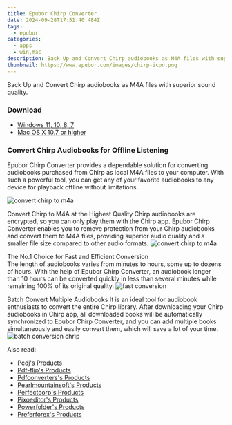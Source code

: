 ```yaml
---
title: Epubor Chirp Converter
date: 2024-09-28T17:51:40.484Z
tags: 
  - epubor
categories: 
  - apps
  - win,mac
description: Back Up and Convert Chirp audiobooks as M4A files with superior sound quality.
thumbnail: https://www.epubor.com/images/chirp-icon.png
---
```


Back Up and Convert Chirp audiobooks as M4A files with superior sound quality.

### Download

- [Windows 11, 10, 8, 7](https://secure.2checkout.com/order/checkout.php?QTY=1&AFFILIATE=108875&CART=1&CARD=2&DESIGN_TYPE=2&CURRENCY=USD&ORDERSTYLE=nLWooJa5iLg=&PAY_TYPE=PAYPAL&PRODS=45939627&OPTIONS45939627=LicenseALife)
- [Mac OS X 10.7 or higher](https://secure.2checkout.com/order/checkout.php?QTY=1&AFFILIATE=108875&CART=1&CARD=2&DESIGN_TYPE=2&CURRENCY=USD&ORDERSTYLE=nLWooJa5iLg=&PAY_TYPE=PAYPAL&PRODS=45939677&OPTIONS45939677=LicenseALife)

### Convert Chirp Audiobooks for Offline Listening

Epubor Chirp Converter provides a dependable solution for converting audiobooks purchased from Chirp as local M4A files to your computer. With such a powerful tool, you can get any of your favorite audiobooks to any device for playback offline without limitations.

![convert chirp to m4a](https://www.epubor.com/images/uppic/chirp-conversion-audiobooks.png)

Convert Chirp to M4A at the Highest Quality Chirp audiobooks are encrypted, so you can only play them with the Chirp app. Epubor Chirp Converter enables you to remove protection from your Chirp audiobooks and convert them to M4A files, providing superior audio quality and a smaller file size compared to other audio formats. ![convert chirp to m4a](https://www.epubor.com/images/uppic/convert-chirp-to-m4a.png)

The No.1 Choice for Fast and Efficient Conversion  
The length of audiobooks varies from minutes to hours, some up to dozens of hours. With the help of Epubor Chirp Converter, an audiobook longer than 10 hours can be converted quickly in less than several minutes while remaining 100% of its original quality. ![fast conversion](https://www.epubor.com/images/uppic/fast-conversion-speed-kobo.png)

Batch Convert Multiple Audiobooks It is an ideal tool for audiobook enthusiasts to convert the entire Chirp library. After downloading your Chirp audiobooks in Chirp app, all downloaded books will be automatically synchronized to Epubor Chirp Converter, and you can add multiple books simultaneously and easily convert them, which will save a lot of your time. ![batch conversion chrip](https://www.epubor.com/images/uppic/batch-convert-chirp.png)

<ins class="adsbygoogle"
      style="display:block"
      data-ad-client="ca-pub-7571918770474297"
      data-ad-slot="8358498916"
      data-ad-format="auto"
      data-full-width-responsive="true"></ins>

<span class="atpl-alsoreadstyle">Also read:</span>
<div><ul>
<li><a href="https://tools.techidaily.com/pcdj/products/"><u>Pcdj's Products</u></a></li>
<li><a href="https://tools.techidaily.com/pdf-flip/products/"><u>Pdf-flip's Products</u></a></li>
<li><a href="https://tools.techidaily.com/pdfconverters/products/"><u>Pdfconverters's Products</u></a></li>
<li><a href="https://tools.techidaily.com/pearlmountainsoft/products/"><u>Pearlmountainsoft's Products</u></a></li>
<li><a href="https://tools.techidaily.com/perfectcorp/products/"><u>Perfectcorp's Products</u></a></li>
<li><a href="https://tools.techidaily.com/pixoeditor/products/"><u>Pixoeditor's Products</u></a></li>
<li><a href="https://tools.techidaily.com/powerfolder/products/"><u>Powerfolder's Products</u></a></li>
<li><a href="https://tools.techidaily.com/preferforex/products/"><u>Preferforex's Products</u></a></li>
</ul></div>

